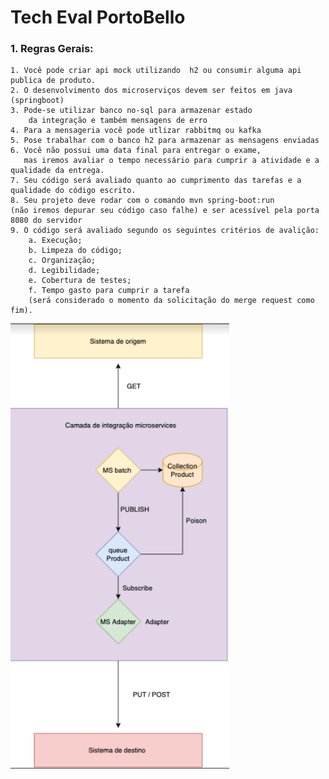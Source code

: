 
# Tech Eval PortoBello

### 1. Regras Gerais:

    1. Você pode criar api mock utilizando  h2 ou consumir alguma api publica de produto.
    2. O desenvolvimento dos microserviços devem ser feitos em java (springboot)
    3. Pode-se utilizar banco no-sql para armazenar estado 
        da integração e também mensagens de erro
    4. Para a mensageria você pode utlizar rabbitmq ou kafka
    5. Pose trabalhar com o banco h2 para armazenar as mensagens enviadas
    6. Você não possui uma data final para entregar o exame, 
       mas iremos avaliar o tempo necessário para cumprir a atividade e a qualidade da entrega. 
    7. Seu código será avaliado quanto ao cumprimento das tarefas e a qualidade do código escrito.
    8. Seu projeto deve rodar com o comando mvn spring-boot:run 
    (não iremos depurar seu código caso falhe) e ser acessível pela porta 8080 do servidor
    9. O código será avaliado segundo os seguintes critérios de avalição:
        a. Execução;
        b. Limpeza do código;
        c. Organização;
        d. Legibilidade;
        e. Cobertura de testes;
        f. Tempo gasto para cumprir a tarefa 
        (será considerado o momento da solicitação do merge request como fim).
<img  width=350 heigth=80 src="imagens/fluxo.jpg" />
